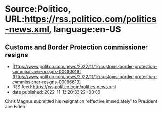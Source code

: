 # Source:Politico, URL:https://rss.politico.com/politics-news.xml, language:en-US

## Customs and Border Protection commissioner resigns
 - [https://www.politico.com/news/2022/11/12/customs-border-protection-commissioner-resigns-00066619](https://www.politico.com/news/2022/11/12/customs-border-protection-commissioner-resigns-00066619)
 - RSS feed: https://rss.politico.com/politics-news.xml
 - date published: 2022-11-12 20:33:22+00:00

Chris Magnus submitted his resignation “effective immediately” to President Joe Biden.

